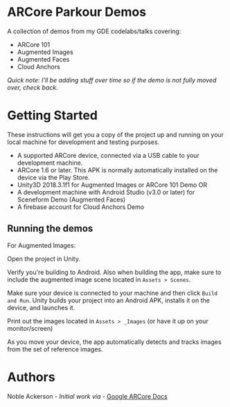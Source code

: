 # ARCore Parkour Demos

A collection of demos from my GDE codelabs/talks covering:

* ARCore 101
* Augmented Images
* Augmented Faces
* Cloud Anchors

_Quick note: I'll be adding stuff over time so if the demo is not fully moved over, check back._

# Getting Started
These instructions will get you a copy of the project up and running on your local machine for development and testing purposes. 

* A supported ARCore device, connected via a USB cable to your development machine.
* ARCore 1.6 or later. This APK is normally automatically installed on the device via the Play Store. 
* Unity3D 2018.3.1f1 for Augmented Images or ARCore 101 Demo OR
* A development machine with Android Studio (v3.0 or later) for Sceneform Demo (Augmented Faces)
* A firebase account for Cloud Anchors Demo

## Running the demos

For Augmented Images:

Open the project in Unity.

Verify you're building to Android. Also when building the app, make sure to include the augmented image scene located in `Assets > Scenes`.

Make sure your device is connected to your machine and then click `Build and Run`. Unity builds your project into an Android APK, installs it on the device, and launches it.

Print out the images located in `Assets > _Images` (or have it up on your monitor/screen)

As you move your device, the app automatically detects and tracks images from the set of reference images.

# Authors
Noble Ackerson - _Initial work via_ - [Google ARCore Docs](https://developers.google.com/ar/develop/unity/augmented-images/guide)
